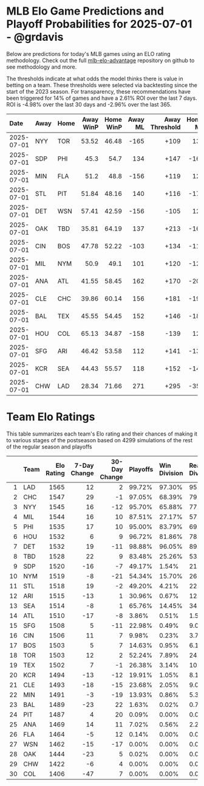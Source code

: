 # MLB Elo Game Predictions and Playoff Probabilities for 2025-07-01 - @grdavis
Below are predictions for today's MLB games using an ELO rating methodology. Check out the full [mlb-elo-advantage](https://github.com/grdavis/mlb-elo-advantage) repository on github to see methodology and more.

The thresholds indicate at what odds the model thinks there is value in betting on a team. These thresholds were selected via backtesting since the start of the 2023 season. For transparency, these recommendations have been triggered for 14% of games and have a 2.61% ROI over the last 7 days. ROI is -4.98% over the last 30 days and -2.96% over the last 365.

| Date       | Away   | Home   |   Away WinP |   Home WinP |   Away ML |   Away Threshold |   Home ML |   Home Threshold |
|:-----------|:-------|:-------|------------:|------------:|----------:|-----------------:|----------:|-----------------:|
| 2025-07-01 | NYY    | TOR    |       53.52 |       46.48 |      -165 |             +109 |       135 |             +141 |
| 2025-07-01 | SDP    | PHI    |       45.3  |       54.7  |       134 |             +147 |      -164 |             +105 |
| 2025-07-01 | MIN    | FLA    |       51.2  |       48.8  |      -156 |             +119 |       127 |             +130 |
| 2025-07-01 | STL    | PIT    |       51.84 |       48.16 |       140 |             +116 |      -171 |             +133 |
| 2025-07-01 | DET    | WSN    |       57.41 |       42.59 |      -156 |             -105 |       128 |             +163 |
| 2025-07-01 | OAK    | TBD    |       35.81 |       64.19 |       137 |             +213 |      -167 |             -134 |
| 2025-07-01 | CIN    | BOS    |       47.78 |       52.22 |      -103 |             +134 |      -118 |             +114 |
| 2025-07-01 | MIL    | NYM    |       50.9  |       49.1  |       101 |             +120 |      -123 |             +128 |
| 2025-07-01 | ANA    | ATL    |       41.55 |       58.45 |       162 |             +170 |      -200 |             -109 |
| 2025-07-01 | CLE    | CHC    |       39.86 |       60.14 |       156 |             +181 |      -191 |             -116 |
| 2025-07-01 | BAL    | TEX    |       45.55 |       54.45 |       152 |             +146 |      -187 |             +106 |
| 2025-07-01 | HOU    | COL    |       65.13 |       34.87 |      -158 |             -139 |       129 |             +221 |
| 2025-07-01 | SFG    | ARI    |       46.42 |       53.58 |       112 |             +141 |      -137 |             +109 |
| 2025-07-01 | KCR    | SEA    |       44.43 |       55.57 |       118 |             +152 |      -144 |             +102 |
| 2025-07-01 | CHW    | LAD    |       28.34 |       71.66 |       271 |             +295 |      -351 |             -178 |

# Team Elo Ratings
This table summarizes each team's Elo rating and their chances of making it to various stages of the postseason based on 4299 simulations of the rest of the regular season and playoffs

|    | Team   |   Elo Rating |   7-Day Change |   30-Day Change | Playoffs   | Win Division   | Reach Div. Rd.   | Reach CS   | Reach WS   | Win WS   |
|---:|:-------|-------------:|---------------:|----------------:|:-----------|:---------------|:-----------------|:-----------|:-----------|:---------|
|  1 | LAD    |         1565 |             12 |               2 | 99.72%     | 97.30%         | 95.58%           | 61.20%     | 37.45%     | 24.38%   |
|  2 | CHC    |         1547 |             29 |              -1 | 97.05%     | 68.39%         | 79.32%           | 43.43%     | 20.82%     | 11.96%   |
|  3 | NYY    |         1545 |             16 |             -12 | 95.70%     | 65.88%         | 77.25%           | 44.99%     | 26.45%     | 12.68%   |
|  4 | MIL    |         1544 |             16 |              10 | 87.51%     | 27.17%         | 57.78%           | 28.45%     | 13.19%     | 7.28%    |
|  5 | PHI    |         1535 |             17 |              10 | 95.00%     | 83.79%         | 69.57%           | 32.12%     | 14.24%     | 7.26%    |
|  6 | HOU    |         1532 |              6 |               9 | 96.72%     | 81.86%         | 78.72%           | 41.78%     | 20.24%     | 8.42%    |
|  7 | DET    |         1532 |             19 |             -11 | 98.88%     | 96.05%         | 89.90%           | 49.76%     | 25.33%     | 11.26%   |
|  8 | TBD    |         1528 |             22 |               9 | 83.48%     | 25.26%         | 53.22%           | 24.52%     | 11.96%     | 4.88%    |
|  9 | SDP    |         1520 |            -16 |              -7 | 49.17%     | 1.54%          | 21.63%           | 8.28%      | 3.51%      | 1.95%    |
| 10 | NYM    |         1519 |             -8 |             -21 | 54.34%     | 15.70%         | 26.52%           | 10.33%     | 4.40%      | 1.98%    |
| 11 | STL    |         1518 |             19 |              -2 | 49.20%     | 4.21%          | 22.52%           | 8.00%      | 3.02%      | 1.23%    |
| 12 | ARI    |         1515 |            -13 |               1 | 30.96%     | 0.67%          | 12.75%           | 4.12%      | 1.70%      | 0.79%    |
| 13 | SEA    |         1514 |             -8 |               1 | 65.76%     | 14.45%         | 34.50%           | 14.70%     | 6.82%      | 2.54%    |
| 14 | ATL    |         1510 |            -17 |              -8 | 3.86%      | 0.51%          | 1.54%            | 0.49%      | 0.23%      | 0.09%    |
| 15 | SFG    |         1508 |              5 |             -11 | 22.98%     | 0.49%          | 9.03%            | 2.63%      | 1.07%      | 0.49%    |
| 16 | CIN    |         1506 |             11 |               7 | 9.98%      | 0.23%          | 3.72%            | 0.95%      | 0.37%      | 0.09%    |
| 17 | BOS    |         1503 |              5 |               7 | 14.63%     | 0.95%          | 6.16%            | 2.26%      | 0.95%      | 0.54%    |
| 18 | TOR    |         1503 |             12 |               2 | 52.24%     | 7.89%          | 24.26%           | 9.12%      | 3.93%      | 1.23%    |
| 19 | TEX    |         1502 |              7 |              -1 | 26.38%     | 3.14%          | 10.54%           | 4.26%      | 1.47%      | 0.44%    |
| 20 | KCR    |         1494 |            -13 |             -12 | 19.91%     | 1.05%          | 8.16%            | 2.74%      | 0.93%      | 0.19%    |
| 21 | CLE    |         1493 |            -18 |             -15 | 23.68%     | 2.05%          | 9.03%            | 3.42%      | 1.19%      | 0.21%    |
| 22 | MIN    |         1491 |             -3 |             -19 | 13.93%     | 0.86%          | 5.35%            | 1.56%      | 0.47%      | 0.07%    |
| 23 | BAL    |         1489 |            -23 |              22 | 1.63%      | 0.02%          | 0.70%            | 0.16%      | 0.05%      | 0.02%    |
| 24 | PIT    |         1487 |              4 |              20 | 0.09%      | 0.00%          | 0.02%            | 0.00%      | 0.00%      | 0.00%    |
| 25 | ANA    |         1469 |             14 |              11 | 7.02%      | 0.56%          | 2.21%            | 0.74%      | 0.23%      | 0.02%    |
| 26 | FLA    |         1464 |             -5 |              12 | 0.14%      | 0.00%          | 0.02%            | 0.00%      | 0.00%      | 0.00%    |
| 27 | WSN    |         1462 |            -15 |             -17 | 0.00%      | 0.00%          | 0.00%            | 0.00%      | 0.00%      | 0.00%    |
| 28 | OAK    |         1444 |            -23 |               5 | 0.02%      | 0.00%          | 0.00%            | 0.00%      | 0.00%      | 0.00%    |
| 29 | CHW    |         1422 |             -6 |               4 | 0.00%      | 0.00%          | 0.00%            | 0.00%      | 0.00%      | 0.00%    |
| 30 | COL    |         1406 |            -47 |               7 | 0.00%      | 0.00%          | 0.00%            | 0.00%      | 0.00%      | 0.00%    |